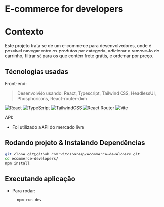 # E-commerce for developers

# Contexto
Este projeto trata-se de um e-commerce para desenvolvedores, onde é possível navegar entre os produtos por categoria, adicionar e remove-lo do carrinho, filtrar só para os que contém frete grátis, e ordernar por preço.

## Técnologias usadas

Front-end:
> Desenvolvido usando: React, Typescript, Tailwind CSS, HeadlessUI, Phosphoricons, React-router-dom

![React](https://img.shields.io/badge/react-%2320232a.svg?style=for-the-badge&logo=react&logoColor=%2361DAFB)
![TypeScript](https://img.shields.io/badge/typescript-%23007ACC.svg?style=for-the-badge&logo=typescript&logoColor=white)
![TailwindCSS](https://img.shields.io/badge/tailwindcss-%2338B2AC.svg?style=for-the-badge&logo=tailwind-css&logoColor=white)
![React Router](https://img.shields.io/badge/React_Router-CA4245?style=for-the-badge&logo=react-router&logoColor=white)
![Vite](https://img.shields.io/badge/vite-%23646CFF.svg?style=for-the-badge&logo=vite&logoColor=white)

API:
- Foi utilizado a API do mercado livre

## Rodando projeto & Instalando Dependências

```bash
git clone git@github.com:Vitosoaresp/ecommerce-developers.git
cd ecommerce-developers/
npm install
``` 
## Executando aplicação

* Para rodar:

  ```
    npm run dev
  ```

